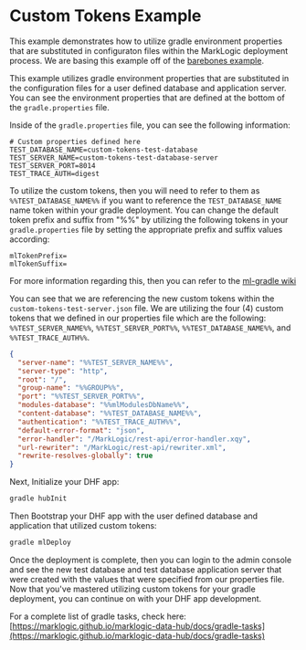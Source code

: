 # Custom Tokens Example

This example demonstrates how to utilize gradle environment properties that are substituted in configuraton files within the MarkLogic deployment process.  We are basing this example off of the [barebones example](https://github.com/marklogic/marklogic-data-hub/tree/master/examples/barebones).

This example utilizes gradle environment properties that are substituted in the configuration files for a user defined database and application server.  You can see the environment properties that are defined at the bottom of the `gradle.properties` file.

Inside of the `gradle.properties` file, you can see the following information:

```
# Custom properties defined here
TEST_DATABASE_NAME=custom-tokens-test-database
TEST_SERVER_NAME=custom-tokens-test-database-server
TEST_SERVER_PORT=8014
TEST_TRACE_AUTH=digest
```

To utilize the custom tokens, then you will need to refer to them as `%%TEST_DATABASE_NAME%%` if you want to reference the `TEST_DATABASE_NAME` name token within your gradle deployment.  You can change the default token prefix and suffix from "%%" by utilizing the following tokens in your `gradle.properties` file by setting the appropriate prefix and suffix values according:

```
mlTokenPrefix=
mlTokenSuffix=
```
For more information regarding this, then you can refer to the [ml-gradle wiki](https://github.com/marklogic-community/ml-gradle/wiki/Configuring-resources)

You can see that we are referencing the new custom tokens within the `custom-tokens-test-server.json` file.  We are utilizing the four (4) custom tokens that we defined in our properties file which are the following: `%%TEST_SERVER_NAME%%`, `%%TEST_SERVER_PORT%%`, `%%TEST_DATABASE_NAME%%`, and `%%TEST_TRACE_AUTH%%`.

```json
{
  "server-name": "%%TEST_SERVER_NAME%%",
  "server-type": "http",
  "root": "/",
  "group-name": "%%GROUP%%",
  "port": "%%TEST_SERVER_PORT%%",
  "modules-database": "%%mlModulesDbName%%",
  "content-database": "%%TEST_DATABASE_NAME%%",
  "authentication": "%%TEST_TRACE_AUTH%%",
  "default-error-format": "json",
  "error-handler": "/MarkLogic/rest-api/error-handler.xqy",
  "url-rewriter": "/MarkLogic/rest-api/rewriter.xml",
  "rewrite-resolves-globally": true
}
```

Next, Initialize your DHF app:

```bash
gradle hubInit
```

Then Bootstrap your DHF app with the user defined database and application that utilized custom tokens:

```bash
gradle mlDeploy
```
Once the deployment is complete, then you can login to the admin console and see the new test database and test database application server that were created with the values that were specified from our properties file.  Now that you've mastered utilizing custom tokens for your gradle deployment, you can continue on with your DHF app development.

For a complete list of gradle tasks, check here: [https://marklogic.github.io/marklogic-data-hub/docs/gradle-tasks](https://marklogic.github.io/marklogic-data-hub/docs/gradle-tasks)

